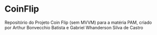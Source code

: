 # CoinFlip
Repositório do Projeto Coin Flip (sem MVVM)  para a matéria PAM, criado por Arthur Bonvecchio Batista e Gabriel Whanderson Silva de Castro
